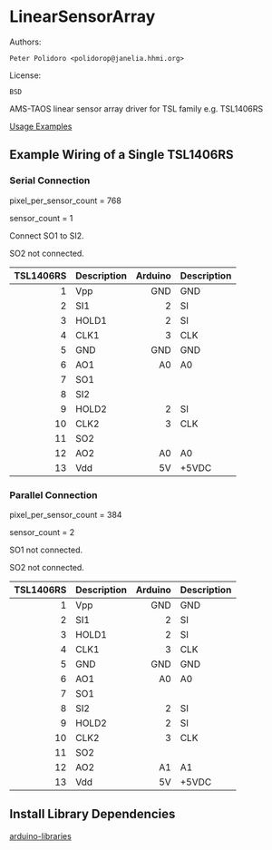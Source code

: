 # LinearSensorArray

Authors:

    Peter Polidoro <polidorop@janelia.hhmi.org>

License:

    BSD

AMS-TAOS linear sensor array driver for TSL family e.g. TSL1406RS

[Usage Examples](./examples)

## Example Wiring of a Single TSL1406RS

### Serial Connection

pixel\_per\_sensor\_count = 768

sensor\_count = 1

Connect SO1 to SI2.

SO2 not connected.

| TSL1406RS | Description | Arduino | Description |
|----------:|:------|--------:|:------|
|         1 | Vpp   | GND     | GND   |
|         2 | SI1   | 2       | SI    |
|         3 | HOLD1 | 2       | SI    |
|         4 | CLK1  | 3       | CLK   |
|         5 | GND   | GND     | GND   |
|         6 | AO1   | A0      | A0    |
|         7 | SO1   |         |       |
|         8 | SI2   |         |       |
|         9 | HOLD2 | 2       | SI    |
|        10 | CLK2  | 3       | CLK   |
|        11 | SO2   |         |       |
|        12 | AO2   | A0      | A0    |
|        13 | Vdd   | 5V      | +5VDC |

### Parallel Connection

pixel\_per\_sensor\_count = 384

sensor\_count = 2

SO1 not connected.

SO2 not connected.

| TSL1406RS | Description | Arduino | Description |
|----------:|:------|--------:|:------|
|         1 | Vpp   |     GND | GND   |
|         2 | SI1   |       2 | SI    |
|         3 | HOLD1 |       2 | SI    |
|         4 | CLK1  |       3 | CLK   |
|         5 | GND   |     GND | GND   |
|         6 | AO1   |      A0 | A0    |
|         7 | SO1   |         |       |
|         8 | SI2   |       2 | SI    |
|         9 | HOLD2 |       2 | SI    |
|        10 | CLK2  |       3 | CLK   |
|        11 | SO2   |         |       |
|        12 | AO2   |      A1 | A1    |
|        13 | Vdd   |      5V | +5VDC |

## Install Library Dependencies

[arduino-libraries](https://github.com/janelia-arduino/arduino-libraries)
